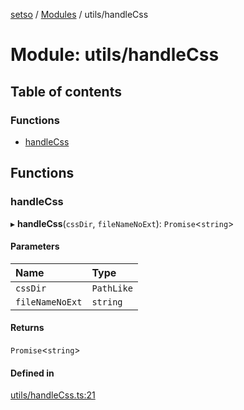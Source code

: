 [setso](../README.md) / [Modules](../modules.md) / utils/handleCss

# Module: utils/handleCss

## Table of contents

### Functions

- [handleCss](utils_handleCss.md#handlecss)

## Functions

### handleCss

▸ **handleCss**(`cssDir`, `fileNameNoExt`): `Promise`<`string`\>

#### Parameters

| Name | Type |
| :------ | :------ |
| `cssDir` | `PathLike` |
| `fileNameNoExt` | `string` |

#### Returns

`Promise`<`string`\>

#### Defined in

[utils/handleCss.ts:21](https://github.com/setsojs/setso/blob/898c81e/src/utils/handleCss.ts#L21)
